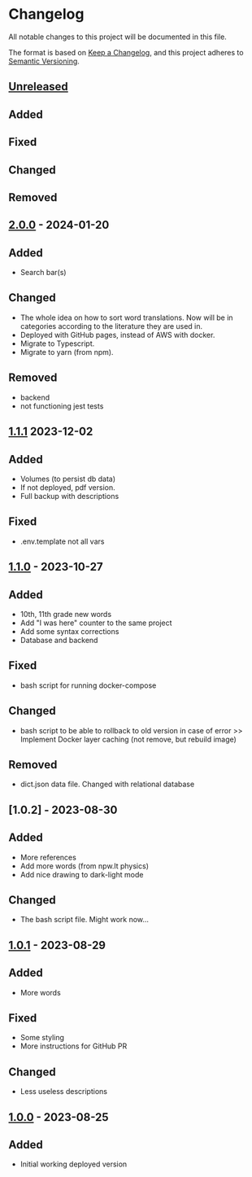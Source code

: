 # Changelog

All notable changes to this project will be documented in this file.

The format is based on [Keep a Changelog](https://keepachangelog.com/en/1.0.0/),
and this project adheres to [Semantic Versioning](https://semver.org/spec/v2.0.0.html).

## [Unreleased]

## Added

## Fixed

## Changed

## Removed

## [2.0.0] - 2024-01-20

## Added

- Search bar(s)

## Changed

- The whole idea on how to sort word translations. Now will be in categories according to the literature they are used in.
- Deployed with GitHub pages, instead of AWS with docker.
- Migrate to Typescript.
- Migrate to yarn (from npm).

## Removed

- backend
- not functioning jest tests

## [1.1.1] 2023-12-02

## Added

- Volumes (to persist db data)
- If not deployed, pdf version.
- Full backup with descriptions

## Fixed

- .env.template not all vars

## [1.1.0] - 2023-10-27

## Added

- 10th, 11th grade new words
- Add "I was here" counter to the same project
- Add some syntax corrections
- Database and backend

## Fixed

- bash script for running docker-compose

## Changed

- bash script to be able to rollback to old version in case of error >> Implement Docker layer caching (not remove, but rebuild image)

## Removed

- dict.json data file. Changed with relational database

## [1.0.2] - 2023-08-30

## Added

- More references
- Add more words (from npw.lt physics)
- Add nice drawing to dark-light mode

## Changed

- The bash script file. Might work now...

## [1.0.1] - 2023-08-29

## Added

- More words

## Fixed

- Some styling
- More instructions for GitHub PR

## Changed

- Less useless descriptions

## [1.0.0] - 2023-08-25

## Added

- Initial working deployed version

[unreleased]: https://github.com/naglissul/sci-dict-lt/compare/v2.0.0...HEAD
[2.0.0]: https://github.com/naglissul/sci-dict-lt/compare/v1.1.1...v2.0.0
[1.1.1]: https://github.com/naglissul/sci-dict-lt/compare/v1.1.0...v1.1.1
[1.1.0]: https://github.com/naglissul/sci-dict-lt/compare/v1.0.2...v1.1.0
[1.0.1]: https://github.com/naglissul/sci-dict-lt/compare/v1.0.1...v1.0.2
[1.0.1]: https://github.com/naglissul/sci-dict-lt/compare/v1.0.0...v1.0.1
[1.0.0]: https://github.com/naglissul/sci-dict-lt/releases/tag/v1.0.0
